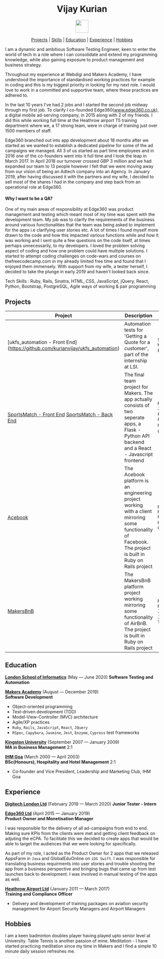 <a name="top"></a>

<h1 align="center"> Vijay Kurian </h1>

  <p align="center">
    <a href="https://www.linkedin.com/in/vijay-k-690aa1110/"><img src="https://www.iconfinder.com/data/icons/free-social-icons/67/linkedin_circle_color-512.png" hspace="20" height="42" width="42"></a>
  </p>

  <div align="center">

[Projects](#Projects) |
[Skills](#Skills) |
[Education](#Education) |
[Experience](#Experience) |
[Hobbies](#Hobbies)

</div>

I am a dynamic and ambitious Software Testing Engineer, keen to enter the world of tech in a role where I can consolidate and extend my programming knowledge, while also gaining exposure to product management and business strategy.

Throughout my experience at Webdigi and Makers Academy, I have understood the importance of standardised working practices for example in coding and this is my biggest priority in looking for my next role. I would love to work in a committed and supportive team, where these practices are adhered to.

In the last 10 years I've had 2 jobs and I started the second job midway through my first job. To clarify I co-founded Edge360(www.edge360.co.uk), a digital mobile ad-serving company, in 2015 along with 2 of my friends. I did this while working full time at the Heathrow airport T5 training department where we, a 17 strong team, were in charge of training just over 1500 members of staff.

Edge360 branched out into app development about 18 months after we started as we wanted to establish a  dedicated pipeline for some of the ad campaigns we managed. All 3 of us started  as part time employees and in 2016 one of the co-founders went into it full time and I took the leap in March 2017. In April 2018 our turnover crossed GBP 3 million and we had expanded our team to 13 people however I felt that we were moving away from our vision of being an Adtech company into an Agency. In January 2019, after having discussed it with the partners and my wife, I decided to sell most of the shares I had in the company and step back from an operational role at Edge360.

#### Why I want to be a QA?

One of my main areas of responsibility at Edge360 was product management and testing which meant most of my time was spent with the development team. My job was to clarify the requirements of the business around various functionalities that the team was being asked to implement for the apps i.e clarifying user stories etc.
A lot of times I found myself more drawn to the code and how this impacted various functions while and how it was working and I sent quite a few questions on the code itself, at times perhaps unnecessarily, to my developers. I loved the problem solving aspect of coding and how one problem could have multiple solutions. I started to attempt coding challenges on code-wars and courses on thefreecodecamp.com in my already limited free time and found that I enjoyed them immensely. With support from my wife, a tester herself, I decided to take the plunge in early 2019 and haven't looked back since.

Tech Skills : Ruby, Rails, Sinatra, HTML, CSS, JavaScript, jQuery, React, Python, Bootstrap, PostgreSQL, Agile ways of working & pair programming


## Projects
| Project   | Description | Technologies |
|---        |---         |---           |
|[ukfs_automation - Front End] (https://github.com/kurianvijay/ukfs_automation)| Automation tests for 'Getting a Quote for a customer', part of the internship at LSI. | `Selenium Webdriver` `Eclipse` `Java`|
| [SportsMatch - Front End](https://github.com/kurianvijay/sportsmatch_react) [SportsMatch - Back End](https://github.com/kurianvijay/sportsmatch_api) | The final team project for Makers. The app actually consists of two seperate apps, a Flask - Python API backend and a React - Javascript frontend | `React` `Javascript` `Flask` `Python` `Pytest/Cypress` `Heroku` `Travis CI` `Circle CI`|
| [Acebook](https://github.com/kurianvijay/acebook-facebuzz) |The Acebook platform is an engineering project working with a client mirroring some functionality of Facebook. The project is built in Ruby on Rails project |`Rails` `RSpec/Capybara` `Postgres` `Heroku` `Travis CI`|
|[MakersBnB](https://github.com/domtunstill/makersBnB) | The MakersBnB platform project working mirroring some functionality of AirBnB. The project is built in Ruby on Rails project |`Ruby` `Sinatra` `RSpec` `Javascript` `Jasmine` `Heroku` `Travis CI`|


## Education

**[London School of Informatics](http://www.lsi.ac/)** (May &mdash; June 2020)
**Software Testing and Automation**

**[Makers Academy](https://www.makers.tech)** (August &mdash; December 2019)   
**Software Development**

- Object-oriented programming
- Test-driven development (TDD)
- Model-View-Controller (MVC) architecture
- Agile/XP practices
- `Ruby`, `Rails`, `JavaScript`, `React`, `JQuery`
- `RSpec`, `Capybara`, `Jasmine`, `Jest`, `Enzyme`, `Cypress` test frameworks

**[Kingston University](https://www.kingston.ac.uk/)** (September 2007 &mdash; January 2009)   
**MA in Business Management** 2:1

**[IHM Goa](https://ihmgoa.gov.in/)** (March 2000 &mdash; April 2003)   
**BSc(Honours), Hospitality and Hotel Management** 2:1           

- Co‐founder and Vice President, Leadership and Marketing Club, IHM Goa

## Experience

**[Digitech London Ltd](https://www.webdigi.co.uk/)** (February 2019 &mdash; March 2020)
**Junior Tester - Intern**

**[Edge360 Ltd](https://edge360.co.uk/)** (April 2015 &mdash; January 2019)   
**Product Owner and Monetisation Manager**

I was responsible for the delivery of all ad-campaigns from end to end. Making sure KPIs from the clients were met and getting client feedback on adjuting the eCPA. To facilitate this we decided to create apps that would be able to target the audiences that we were looking for specifically.

As part of my role, I acted as the Product Owner for 2 apps that we released AppsFarm in `Java` and GlobalEduOnline on `iOS Swift`. I was responsible for translating business requirments into user stories and trouble shooting the app from a business perspective and bringing bugs that came up from test launches back to development. I was involved in manual testing of the apps as well.

**[Heathrow Airport Ltd](https://www.heathrow.com/company)** (January 2011 &mdash; March 2017)   
**Training and Compliance Officer**

- Delivery and development of training packages on aviation security management for Airport Security Managers and Airport Managers

## Hobbies

I am a keen badminton doubles player having played upto senior level at University.
Table Tennis is another passion of mine.
Meditation - I have started practicing meditation since my time in Makers and I find a simple 10 minute daily session refreshes me.

